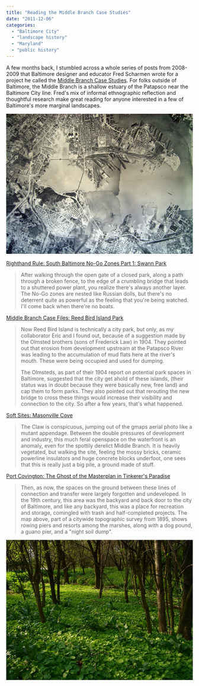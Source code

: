 ```yaml
---
title: "Reading the Middle Branch Case Studies"
date: "2011-12-06"
categories: 
  - "Baltimore City"
  - "landscape history"
  - "Maryland"
  - "public history"
---
```


A few months back, I stumbled across a whole series of posts from 2008-2009 that Baltimore designer and educator Fred Scharmen wrote for a project he called the [Middle Branch Case Studies](http://w-as.net/#893343/Middle-Branch-Case-Studies). For folks outside of Baltimore, the Middle Branch is a shallow estuary of the Patapsco near the Baltimore City line. Fred's mix of informal ethnographic reflection and thoughtful research make great reading for anyone interested in a few of Baltimore's more marginal landscapes.

[![DSC02200a](images/2425516701_ec7d1d3473_z.jpg)](http://www.flickr.com/photos/sevensixfive/2425516701/ "DSC02200a by sevensixfive, on Flickr")

[Righthand Rule: South Baltimore No-Go Zones Part 1: Swann Park](http://765.blogspot.com/2007/09/righthand-rule-south-baltimore-no-go.html)

> After walking through the open gate of a closed park, along a path through a broken fence, to the edge of a crumbling bridge that leads to a shuttered power plant, you realize there's always another layer. The No-Go zones are nested like Russian dolls, but there's no deterrent quite as powerful as the feeling that you're being watched. I'll come back when there're no boats.

[Middle Branch Case Files: Reed Bird Island Park](http://765.blogspot.com/2008/04/middle-branch-case-files-reed-bird.html)

> Now Reed Bird Island is technically a city park, but only, as my collaborator Eric and I found out, because of a suggestion made by the Olmsted brothers (sons of Frederick Law) in 1904. They pointed out that erosion from development upstream at the Patapsco River was leading to the accumulation of mud flats here at the river's mouth. These were being occupied and used for dumping.
> 
> The Olmsteds, as part of their 1904 report on potential park spaces in Baltimore, suggested that the city get ahold of these islands, (their status was in doubt because they were basically new, free land) and cap them to form parks. They also pointed out that rerouting the new bridge to cross these things would increase their visibility and connection to the city. So after a few years, that's what happened.

[Soft Sites: Masonville Cove](http://765.blogspot.com/2008/12/soft-sites-masonville-cove.html)

> The Claw is conspicuous, jumping out of the gmaps aerial photo like a mutant appendage. Between the double pressures of development and industry, this much feral openspace on the waterfront is an anomaly, even for the spottily derelict Middle Branch. It is heavily vegetated, but walking the site, feeling the mossy bricks, ceramic powerline insulators and huge concrete blocks underfoot, one sees that this is really just a big pile, a ground made of stuff.

[Port Covington: The Ghost of the Masterplan in Tinkerer's Paradise](http://765.blogspot.com/2009/06/port-covington-ghost-of-masterplan-in.html)

> Then, as now, the spaces on the ground between these lines of connection and transfer were largely forgotten and undeveloped. In the 19th century, this area was the backyard and back door to the city of Baltimore, and like any backyard, this was a place for recreation and storage, comingled with trash and half-completed projects. The map above, part of a citywide topographic survey from 1895, shows rowing piers and resorts among the marshes, along with a dog pound, a guano pier, and a "night soil dump".

[![DSC02325](images/2453917744_f6f90dc385_z.jpg)](http://www.flickr.com/photos/sevensixfive/2453917744/ "DSC02325 by sevensixfive, on Flickr")
